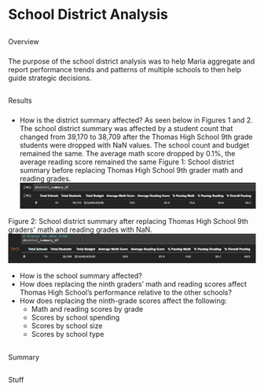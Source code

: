 # School District Analysis
##
Overview
###
The purpose of the school district analysis was to help Maria aggregate and report performance trends and patterns of multiple schools to then help guide strategic decisions.

##
Results
###
* How is the district summary affected?
As seen below in Figures 1 and 2. The school district summary was affected by a student count that changed from 39,170 to 38,709 after the Thomas High School 9th grade students were dropped with NaN values. The school count and budget remained the same. The average math score dropped by 0.1%, the average reading score remained the same
Figure 1: 
School district summary before replacing Thomas High School 9th grader math and reading grades.
![image](https://github.com/derekhuggens/School_District_Analysis/blob/dc6676916b32bdb1b84468dfc9b41dbb04a131be/Resources/district_summary_original.PNG)

Figure 2:
School district summary after replacing Thomas High School 9th graders' math and reading grades with NaN.
![image](https://github.com/derekhuggens/School_District_Analysis/blob/d397328f2c6a3ba2d7ebe28479f8c83e6db7fd0b/Resources/district_summary_replaced.PNG)

* How is the school summary affected?
* How does replacing the ninth graders’ math and reading scores affect Thomas High School’s performance relative to the other schools?
* How does replacing the ninth-grade scores affect the following:
  - Math and reading scores by grade
  - Scores by school spending
  - Scores by school size
  - Scores by school type

##
Summary
##
Stuff
